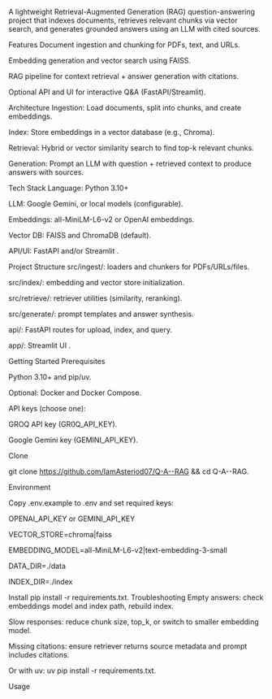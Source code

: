 A lightweight Retrieval-Augmented Generation (RAG) question-answering project that indexes documents, retrieves relevant chunks via vector search, and generates grounded answers using an LLM with cited sources.

Features
Document ingestion and chunking for PDFs, text, and URLs.

Embedding generation and vector search using FAISS.

RAG pipeline for context retrieval + answer generation with citations.

Optional API and UI for interactive Q&A (FastAPI/Streamlit).

Architecture
Ingestion: Load documents, split into chunks, and create embeddings.

Index: Store embeddings in a vector database (e.g., Chroma).

Retrieval: Hybrid or vector similarity search to find top-k relevant chunks.

Generation: Prompt an LLM with question + retrieved context to produce answers with sources.

Tech Stack
Language: Python 3.10+

LLM: Google Gemini, or local models (configurable).

Embeddings: all-MiniLM-L6-v2 or OpenAI embeddings.

Vector DB: FAISS and ChromaDB (default).

API/UI: FastAPI and/or Streamlit .

Project Structure
src/ingest/: loaders and chunkers for PDFs/URLs/files.

src/index/: embedding and vector store initialization.

src/retrieve/: retriever utilities (similarity, reranking).

src/generate/: prompt templates and answer synthesis.

api/: FastAPI routes for upload, index, and query.

app/: Streamlit UI .

Getting Started
Prerequisites

Python 3.10+ and pip/uv.

Optional: Docker and Docker Compose.

API keys (choose one):

GROQ API key (GR0Q_API_KEY).

Google Gemini key (GEMINI_API_KEY).

Clone

git clone https://github.com/IamAsteriod07/Q-A--RAG && cd Q-A--RAG.

Environment

Copy .env.example to .env and set required keys:

OPENAI_API_KEY or GEMINI_API_KEY

VECTOR_STORE=chroma|faiss

EMBEDDING_MODEL=all-MiniLM-L6-v2|text-embedding-3-small

DATA_DIR=./data

INDEX_DIR=./index

Install
pip install -r requirements.txt.
Troubleshooting
Empty answers: check embeddings model and index path, rebuild index.

Slow responses: reduce chunk size, top_k, or switch to smaller embedding model.

Missing citations: ensure retriever returns source metadata and prompt includes citations.

Or with uv: uv pip install -r requirements.txt.

Usage
